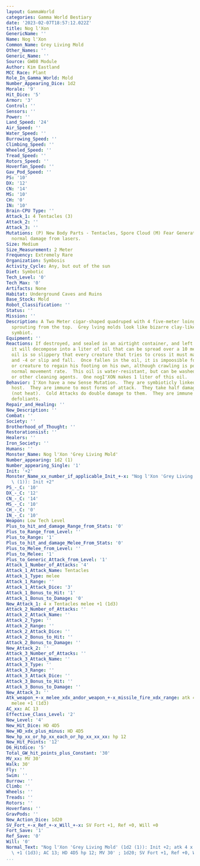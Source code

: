 ```yaml
---
layout: GammaWorld
categories: Gamma World Bestiary
date: '2023-02-07T18:57:12.022Z'
title: Nog l'Xon
GenericName: ''
Name: Nog l'Xon
Common_Name: Grey Living Mold
Other_Names: ''
Generic_Name: ''
Source: GW08 Module
Author: Kim Eastland
MCC Race: Plant
Role_In_Gamma_World: Mold
Number_Appearing_Dice: 1d2
Morale: '9'
Hit_Dice: '5'
Armor: '3'
Control: ''
Sensors: ''
Power: ''
Land_Speed: '24'
Air_Speed: ''
Water_Speed: ''
Burrowing_Speed: ''
Climbing_Speed: ''
Wheeled_Speed: ''
Tread_Speed: ''
Rotors_Speed: ''
Hoverfan_Speed: ''
Gav_Pod_Speed: ''
PS: '10'
DX: '12'
CN: '14'
MS: '10'
CH: '0'
IN: '10'
Brain-CPU Type: ''
Attack_1: 4 Tentacles (3)
Attack_2: ''
Attack_3: ''
Mutations: (P) New Body Parts - Tentacles, Spore Cloud (M) Fear Generaton).  Takes
  normal damage from lasers.
Size: Medium
Size_Measurement: 2 Meter
Frequency: Extremely Rare
Organization: Symbosis
Activity_Cycle: Any, but out of the sun
Diet: Symbotic
Tech_Level: '0'
Tech_Max: '0'
Artifacts: None
Habitat: Underground Caves and Ruins
Base_Stock: Mold
Robot_Classification: ''
Status: ''
Mission: ''
Description: A Two Meter cigar-shaped quadruped with 4 five-meter loing tentacles
  sprouting from the top.  Grey lving molds look like bizarre clay-like horse/octopus
  symbiot.
Equipment: ''
Reactions: If destroyed, and sealed in an airtight container, and left for a month,
  it will decompose into a liter of oil that can be spread over a 10 meter area.  This
  oil is so slippery that every creature that tries to cross it must make a Dex Check
  and -4 or slip and fall.  Once fallen in the oil, it is impoosible for a character
  or creature to regain his footing on his own, although crawling is possible at 1/10th
  normal movement rate.  This oil is water-resistant, but can be washed off with alcohol
  or other cleaning agents.  One nogI'XON makes 1 liter of this oil.
Behavior: I'Xon have a new Sense Mutation.  They are symbioticly linked with their
  host.  They are immune to most forms of attack.  They take half damage from Fire
  (not heat).  Cold Attacks do double damage to them.  They are immune to chemical
  defoliants.
Repair_and_Healing: ''
New_Description: ''
Combat: ''
Society: ''
Brotherhood_of_Thought: ''
Restorationsist: ''
Healers: ''
Iron_Society: ''
Humans: ''
Monster_Name: Nog l'Xon 'Grey Living Mold'
Number_appearing: 1d2 (1)
Number_appearing_Single: '1'
Init: '+2'
Monster_Name_xx_number_if_applicable_Init_+-x: "Nog l'Xon 'Grey Living Mold' (1d2\
  \ (1)): Init +2"
PS_-_C: '10'
DX_-_C: '12'
CN_-_C: '14'
MS_-_C: '10'
CH_-_C: '0'
IN_-_C: '10'
Weapon: Low Tech Level
Plus_to_hit_and_damage_Range_from_Stats: '0'
Plus_to_Range_from_Level: ''
Plus_to_Range: '1'
Plus_to_hit_and_damage_Melee_From_Stats: '0'
Plus_to_Melee_from_Level: ''
Plus_to_Melee: '1'
Plus_to_Generic_Attack_from_Level: '1'
Attack_1_Number_of_Attacks: '4'
Attack_1_Attack_Name: Tentacles
Attack_1_Type: melee
Attack_1_Range: ''
Attack_1_Attack_Dice: '3'
Attack_1_Bonus_to_Hit: '1'
Attack_1_Bonus_to_Damage: '0'
New_Attack_1: 4 x Tentacles melee +1 (1d3)
Attack_2_Number_of_Attacks: ''
Attack_2_Attack_Name: ''
Attack_2_Type: ''
Attack_2_Range: ''
Attack_2_Attack_Dice: ''
Attack_2_Bonus_to_Hit: ''
Attack_2_Bonus_to_Damage: ''
New_Attack_2: ''
Attack_3_Number_of_Attacks: ''
Attack_3_Attack_Name: ''
Attack_3_Type: ''
Attack_3_Range: ''
Attack_3_Attack_Dice: ''
Attack_3_Bonus_to_Hit: ''
Attack_3_Bonus_to_Damage: ''
New_Attack_3: ''
Atk_weapon_+-x_melee_xdx_andor_weapon_+-x_missile_fire_xdx_range: atk 4 x tentacles
  melee +1 (1d3)
AC_xx: AC 13
Effective_Class_Level: '2'
New_Level: '4'
New_Hit_Dice: HD 4D5
New_HD_xdx_plus_minus: HD 4D5
New_hp_xx_or_hp_xx_each_or_hp_xx_xx_xx: hp 12
New_Hit_Points: '12'
D6_Hitdice: '5'
Total_GW_hit_points_plus_Constant: '30'
MV_xx: MV 30'
Walk: 30'
Fly: ''
Swim: ''
Burrow: ''
Climb: ''
Wheels: ''
Treads: ''
Rotors: ''
Hoverfans: ''
GravPods: ''
New_Action_Dice: 1d20
SV_Fort_+-x_Ref_+-x_Will_+-x: SV Fort +1, Ref +0, Will +0
Fort_Save: '1'
Ref_Save: '0'
Will: '0'
Normal_Text: "Nog l'Xon 'Grey Living Mold' (1d2 (1)): Init +2; atk 4 x tentacles melee\
  \ +1 (1d3); AC 13; HD 4D5 hp 12; MV 30' ; 1d20; SV Fort +1, Ref +0, Will +0"
...
```

